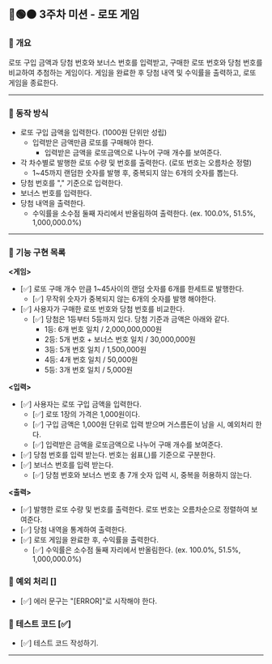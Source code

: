 ## 🔴🟢🟠 3주차 미션 - 로또 게임 

### 📌 개요
로또 구입 금액과 당첨 번호와 보너스 번호를 입력받고, 구매한 로또 번호와 당첨 번호를 비교하여 추첨하는 게임이다.
게임을 완료한 후 당첨 내역 및 수익률을 출력하고, 로또 게임을 종료한다.

- - -

### 📌 동작 방식
- 로또 구입 금액을 입력한다. (1000원 단위만 성립)
  - 입력받은 금액만큼 로또를 구매해야 한다.
    * 입력받은 금액을 로또금액으로 나누어 구매 개수를 보여준다.
- 각 차수별로 발행한 로또 수량 및 번호를 출력한다. (로또 번호는 오름차순 정렬)
  - 1~45까지 랜덤한 숫자를 발행 후, 중복되지 않는 6개의 숫자를 뽑는다.
- 당첨 번호를 "," 기준으로 입력한다.
- 보너스 번호를 입력한다.
- 당첨 내역을 출력한다.
  - 수익률을 소수점 둘째 자리에서 반올림하여 출력한다. (ex. 100.0%, 51.5%, 1,000,000.0%)

- - -

### 📌 기능 구현 목록

**<게임>**
- [✅] 로또 구매 개수 만큼 1~45사이의 랜덤 숫자를 6개를 한세트로 발행한다.
  - [✅] 무작위 숫자가 중복되지 않는 6개의 숫자를 발행 해야한다.
- [✅] 사용자가 구매한 로또 번호와 당첨 번호를 비교한다.
  - [✅] 당첨은 1등부터 5등까지 있다. 당첨 기준과 금액은 아래와 같다.
    - 1등: 6개 번호 일치 / 2,000,000,000원
    - 2등: 5개 번호 + 보너스 번호 일치 / 30,000,000원
    - 3등: 5개 번호 일치 / 1,500,000원
    - 4등: 4개 번호 일치 / 50,000원
    - 5등: 3개 번호 일치 / 5,000원

**<입력>**
- [✅] 사용자는 로또 구입 금액을 입력한다.
  - [✅] 로또 1장의 가격은 1,000원이다.
  - [✅] 구입 금액은 1,000원 단위로 입력 받으며 거스름돈이 남을 시, 예외처리 한다.
  - [✅] 입력받은 금액을 로또금액으로 나누어 구매 개수를 보여준다.
- [✅] 당첨 번호를 입력 받는다. 번호는 쉼표(,)를 기준으로 구분한다.
- [✅] 보너스 번호를 입력 받는다. 
  - [✅] 당첨 번호와 보너스 번호 총 7개 숫자 입력 시, 중복을 허용하지 않는다.

**<출력>**
- [✅] 발행한 로또 수량 및 번호를 출력한다. 로또 번호는 오름차순으로 정렬하여 보여준다.
- [✅] 당첨 내역을 통계하여 출력한다. 
- [✅] 로또 게임을 완료한 후, 수익률을 출력한다.
  - [✅] 수익률은 소수점 둘째 자리에서 반올림한다. (ex. 100.0%, 51.5%, 1,000,000.0%)

### 📌 예외 처리  []
- [✅] 에러 문구는 "[ERROR]"로 시작해야 한다.

### 📌 테스트 코드 [✅]
- [✅] 테스트 코드 작성하기.


- - -